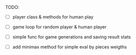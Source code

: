 TODO:

- [ ] player class & methods for human play
- [ ] game loop for random player & human player
- [ ] simple func for game generations and saving result stats
- [ ] add minimax method for simple eval by pieces weigths


